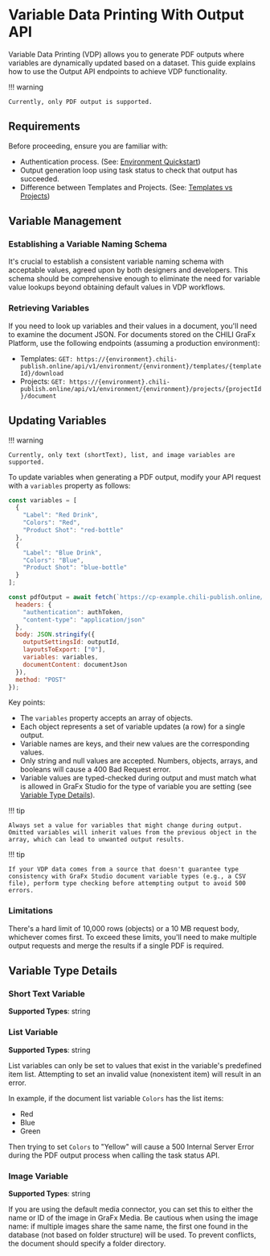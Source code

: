 # Variable Data Printing With Output API

Variable Data Printing (VDP) allows you to generate PDF outputs where variables are dynamically updated based on a dataset. This guide explains how to use the Output API endpoints to achieve VDP functionality.

!!! warning

    Currently, only PDF output is supported.

## Requirements

Before proceeding, ensure you are familiar with:

  - Authentication process. (See: [Environment Quickstart](../../../../GraFx-Developers/environment-api/01-overview/))
  - Output generation loop using task status to check that output has succeeded.
  - Difference between Templates and Projects. (See: [Templates vs Projects](../templates-vs-projects/))

## Variable Management

### Establishing a Variable Naming Schema

It's crucial to establish a consistent variable naming schema with acceptable values, agreed upon by both designers and developers. This schema should be comprehensive enough to eliminate the need for variable value lookups beyond obtaining default values in VDP workflows.

### Retrieving Variables

If you need to look up variables and their values in a document, you'll need to examine the document JSON. For documents stored on the CHILI GraFx Platform, use the following endpoints (assuming a production environment):

  - Templates: `GET: https://{environment}.chili-publish.online/api/v1/environment/{environment}/templates/{templateId}/download`
  - Projects: `GET: https://{environment}.chili-publish.online/api/v1/environment/{environment}/projects/{projectId}/document`

## Updating Variables

!!! warning

    Currently, only text (shortText), list, and image variables are supported.

To update variables when generating a PDF output, modify your API request with a `variables` property as follows:

```javascript
const variables = [
  {
    "Label": "Red Drink",
    "Colors": "Red",
    "Product Shot": "red-bottle"
  },
  {
    "Label": "Blue Drink",
    "Colors": "Blue",
    "Product Shot": "blue-bottle"
  }
];

const pdfOutput = await fetch(`https://cp-example.chili-publish.online/api/v1/environment/cp-example/output/pdf`, {
  headers: { 
    "authentication": authToken,
    "content-type": "application/json"
  },
  body: JSON.stringify({
    outputSettingsId: outputId,
    layoutsToExport: ["0"],
    variables: variables,
    documentContent: documentJson
  }),
  method: "POST"
});
```

Key points:

  - The `variables` property accepts an array of objects.
  - Each object represents a set of variable updates (a row) for a single output.
  - Variable names are keys, and their new values are the corresponding values.
  - Only string and null values are accepted. Numbers, objects, arrays, and booleans will cause a 400 Bad Request error.
  - Variable values are typed-checked during output and must match what is allowed in GraFx Studio for the type of variable you are setting (see [Variable Type Details](#variable-type-details)).

!!! tip

    Always set a value for variables that might change during output. Omitted variables will inherit values from the previous object in the array, which can lead to unwanted output results.

!!! tip

    If your VDP data comes from a source that doesn't guarantee type consistency with GraFx Studio document variable types (e.g., a CSV file), perform type checking before attempting output to avoid 500 errors.

### Limitations

There's a hard limit of 10,000 rows (objects) or a 10 MB request body, whichever comes first. To exceed these limits, you'll need to make multiple output requests and merge the results if a single PDF is required.

## Variable Type Details

### Short Text Variable

**Supported Types**: string

### List Variable

**Supported Types**: string

List variables can only be set to values that exist in the variable's predefined item list. Attempting to set an invalid value (nonexistent item) will result in an error.

In example, if the document list variable `Colors` has the list items: 

  - Red
  - Blue
  - Green

Then trying to set `Colors` to "Yellow" will cause a 500 Internal Server Error during the PDF output process when calling the task status API.

### Image Variable

**Supported Types**: string

If you are using the default media connector, you can set this to either the name or ID of the image in GraFx Media. Be cautious when using the image name: if multiple images share the same name, the first one found in the database (not based on folder structure) will be used. To prevent conflicts, the document should specify a folder directory.


